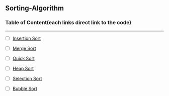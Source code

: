 ##  Sorting-Algorithm
### Table of Content(each links direct link to the code)
 ---

- [ ] [Insertion Sort](https://github.com/jun383914/Data-Structure-and-algorithm/blob/master/ReverseArray/ReverseArray/Program.cs)
- [ ] [Merge Sort](https://github.com/jun383914/Data-Structure-and-algorithm/blob/master/ShiftArray/ShiftArray/ShiftArray/Program.cs)
- [ ] [Quick Sort](https://github.com/jun383914/Data-Structure-and-algorithm/blob/master/BinarySearch/BinarySearch/BinarySearch/Program.cs)
- [ ] [Heap Sort](https://github.com/jun383914/Data-Structure-and-algorithm/blob/master/LinkedList/LinkedList/LinkedList/Program.cs)
- [ ] [Selection Sort](https://github.com/jun383914/Data-Structure-and-algorithm/blob/master/LinkedList%20Insertion/Linkedlist%20Insertion/Linkedlist%20Insertion/Program.cs)
- [ ] [Bubble Sort](https://github.com/jun383914/Data-Structure-and-algorithm/blob/master/LinkedList%20KthFromEnd/LinkedList%20KthFromEnd/LinkedList%20KthFromEnd/Program.cs)

